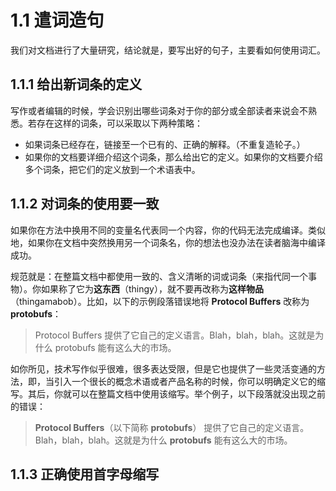 # 1.1 遣词造句
我们对文档进行了大量研究，结论就是，要写出好的句子，主要看如何使用词汇。

## 1.1.1 给出新词条的定义
写作或者编辑的时候，学会识别出哪些词条对于你的部分或全部读者来说会不熟悉。若存在这样的词条，可以采取以下两种策略：
- 如果词条已经存在，链接至一个已有的、正确的解释。（不重复造轮子。）
- 如果你的文档要详细介绍这个词条，那么给出它的定义。如果你的文档要介绍多个词条，把它们的定义放到一个术语表中。

## 1.1.2 对词条的使用要一致
如果你在方法中换用不同的变量名代表同一个内容，你的代码无法完成编译。类似地，如果你在文档中突然换用另一个词条名，你的想法也没办法在读者脑海中编译成功。

规范就是：在整篇文档中都使用一致的、含义清晰的词或词条（来指代同一个事物）。你如果称了它为**这东西**（thingy），就不要再改称为**这样物品**（thingamabob）。比如，以下的示例段落错误地将 **Protocol Buffers** 改称为 **protobufs**：
> Protocol Buffers 提供了它自己的定义语言。Blah，blah，blah。这就是为什么 protobufs 能有这么大的市场。

如你所见，技术写作似乎很难，很多表达受限，但是它也提供了一些灵活变通的方法，即，当引入一个很长的概念术语或者产品名称的时候，你可以明确定义它的缩写。其后，你就可以在整篇文档中使用该缩写。举个例子，以下段落就没出现之前的错误：
> **Protocol Buffers**（以下简称 **protobufs**） 提供了它自己的定义语言。Blah，blah，blah。这就是为什么 **protobufs** 能有这么大的市场。

## 1.1.3 正确使用首字母缩写
